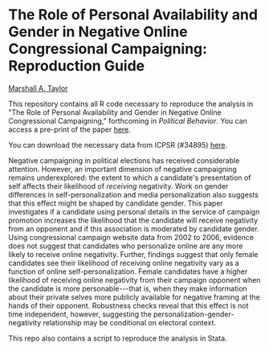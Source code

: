 # The Role of Personal Availability and Gender in Negative Online Congressional Campaigning: Reproduction Guide

[Marshall A. Taylor](marshalltaylor.net)

This repository contains all R code necessary to reproduce the analysis in "The Role of Personal Availability and Gender in Negative Online Congressional Campaigning," forthcoming in *Political Behavior*. You can access a pre-print of the paper [here](https://osf.io/g94m7/).

You can download the necessary data from ICPSR (#34895) [here](https://www.icpsr.umich.edu/web/ICPSR/studies/34895).

Negative campaigning in political elections has received considerable attention. However, an important dimension of negative campaigning remains underexplored: the extent to which a candidate's presentation of self affects their likelihood of *receiving* negativity. Work on gender differences in self-personalization and media personalization also suggests that this effect might be shaped by candidate gender. This paper investigates if a candidate using personal details in the service of campaign promotion increases the likelihood that the candidate will receive negativity from an opponent and if this association is moderated by candidate gender. Using congressional campaign website data from 2002 to 2006, evidence does not suggest that candidates who personalize online are any more likely to receive online negativity. Further, findings suggest that only female candidates see their likelihood of receiving online negativity vary as a function of online self-personalization. Female candidates have a higher likelihood of receiving online negativity from their campaign opponent when the candidate is more personable---that is, when they make information about their private selves more publicly available for negative framing at the hands of their opponent. Robustness checks reveal that this effect is not time independent, however, suggesting the personalization-gender-negativity relationship may be conditional on electoral context.

This repo also contains a script to reproduce the analysis in Stata.
